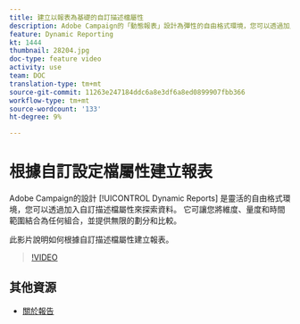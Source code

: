```yaml
---
title: 建立以報表為基礎的自訂描述檔屬性
description: Adobe Campaign的「動態報表」設計為彈性的自由格式環境，您可以透過加入自訂描述檔屬性來探索資料。 它可讓您將維度、量度和時間範圍結合為任何組合，並提供無限的劃分和比較。 此影片說明如何根據自訂描述檔屬性建立報表。
feature: Dynamic Reporting
kt: 1444
thumbnail: 28204.jpg
doc-type: feature video
activity: use
team: DOC
translation-type: tm+mt
source-git-commit: 11263e247184ddc6a8e3df6a8ed0899907fbb366
workflow-type: tm+mt
source-wordcount: '133'
ht-degree: 9%

---
```



# 根據自訂設定檔屬性建立報表

Adobe Campaign的設計 [!UICONTROL Dynamic Reports] 是靈活的自由格式環境，您可以透過加入自訂描述檔屬性來探索資料。 它可讓您將維度、量度和時間範圍結合為任何組合，並提供無限的劃分和比較。

此影片說明如何根據自訂描述檔屬性建立報表。

>[!VIDEO](https://video.tv.adobe.com/v/28204?quality=12)

## 其他資源

* [關於報告](https://docs.adobe.com/content/help/en/campaign-standard/using/reporting/about-reporting/about-dynamic-reports.html)
